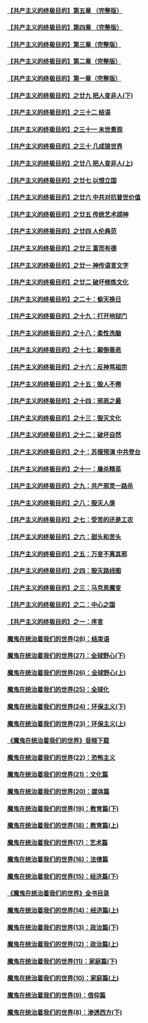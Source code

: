 #### [【共产主义的终极目的】第五章 （完整版）](../pages/nsc422/n11428912.md?t=08131248) 

#### [【共产主义的终极目的】第四章 （完整版）](../pages/nsc422/n11428907.md?t=08131248) 

#### [【共产主义的终极目的】第三章（完整版）](../pages/nsc422/n11428848.md?t=08131248) 

#### [【共产主义的终极目的】第二章（完整版）](../pages/nsc422/n11428831.md?t=08131248) 

#### [【共产主义的终极目的】第一章（完整版）](../pages/nsc422/n11417651.md?t=08131248) 

#### [【共产主义的终极目的】之廿九 把人变非人(下)](../pages/nsc422/n11344140.md?t=08131248) 

#### [【共产主义的终极目的】之三十二 结语](../pages/nsc422/n11360535.md?t=08131248) 

#### [【共产主义的终极目的】之三十一 末世景观](../pages/nsc422/n11351129.md?t=08131248) 

#### [【共产主义的终极目的】之三十 几成狼世界](../pages/nsc422/n11348280.md?t=08131248) 

#### [【共产主义的终极目的】之廿八 把人变非人(上)](../pages/nsc422/n11340492.md?t=08131248) 

#### [【共产主义的终极目的】之廿七 以恨立国](../pages/nsc422/n11336944.md?t=08131248) 

#### [【共产主义的终极目的】之廿六 中共对抗普世价值](../pages/nsc422/n11324785.md?t=08131248) 

#### [【共产主义的终极目的】之廿五 传统艺术颂神](../pages/nsc422/n11296396.md?t=08131248) 

#### [【共产主义的终极目的】之廿四 人伦典范](../pages/nsc422/n11296397.md?t=08131248) 

#### [【共产主义的终极目的】之廿三 富而有德](../pages/nsc422/n11283598.md?t=08131248) 

#### [【共产主义的终极目的】之廿一 神传语言文字](../pages/nsc422/n11263265.md?t=08131248) 

#### [【共产主义的终极目的】之廿二 破坏修炼文化](../pages/nsc422/n11245728.md?t=08131248) 

#### [【共产主义的终极目的】之二十：偷天换日](../pages/nsc422/n11238846.md?t=08131248) 

#### [【共产主义的终极目的】之十九：打开地狱门](../pages/nsc422/n11206376.md?t=08131248) 

#### [【共产主义的终极目的】之十八：柔性洗脑](../pages/nsc422/n11199994.md?t=08131248) 

#### [【共产主义的终极目的】之十七：颠倒善恶](../pages/nsc422/n11179782.md?t=08131248) 

#### [【共产主义的终极目的】之十六：反神骂祖宗](../pages/nsc422/n11166798.md?t=08131248) 

#### [【共产主义的终极目的】之十五：毁人不倦](../pages/nsc422/n11166792.md?t=08131248) 

#### [【共产主义的终极目的】之十四：邪恶之最](../pages/nsc422/n11150249.md?t=08131248) 

#### [【共产主义的终极目的】之十三：毁灭文化](../pages/nsc422/n11135227.md?t=08131248) 

#### [【共产主义的终极目的】之十二：破坏自然](../pages/nsc422/n11135214.md?t=08131248) 

#### [【共产主义的终极目的】之十：苏俄预演 中共登台](../pages/nsc422/n11118424.md?t=08131248) 

#### [【共产主义的终极目的】之十一：屠杀精英](../pages/nsc422/n11118442.md?t=08131248) 

#### [【共产主义的终极目的】之九：共产邪灵一路杀](../pages/nsc422/n11114139.md?t=08131248) 

#### [【共产主义的终极目的】之八：毁灭人类](../pages/nsc422/n11108503.md?t=08131248) 

#### [【共产主义的终极目的】之七：受苦的还是工农](../pages/nsc422/n11101809.md?t=08131248) 

#### [【共产主义的终极目的】之六：甜头和苦头](../pages/nsc422/n11096971.md?t=08131248) 

#### [【共产主义的终极目的】之五：万变不离其邪](../pages/nsc422/n11091285.md?t=08131248) 

#### [【共产主义的终极目的】之四：毁灭路线图](../pages/nsc422/n11086284.md?t=08131248) 

#### [【共产主义的终极目的】之三：马克思魔变](../pages/nsc422/n11061941.md?t=08131248) 

#### [【共产主义的终极目的】之二：中心之国](../pages/nsc422/n11047728.md?t=08131248) 

#### [【共产主义的终极目的】之一：序言](../pages/nsc422/n11086077.md?t=08131248) 

#### [魔鬼在统治着我们的世界(28)：结束语](../pages/nsc422/n10936246.md?t=08131248) 

#### [魔鬼在统治着我们的世界(27)：全球野心(下)](../pages/nsc422/n10928319.md?t=08131248) 

#### [魔鬼在统治着我们的世界(26)：全球野心(上)](../pages/nsc422/n10900318.md?t=08131248) 

#### [魔鬼在统治着我们的世界(25)：全球化](../pages/nsc422/n10788205.md?t=08131248) 

#### [魔鬼在统治着我们的世界(24)：环保主义(下)](../pages/nsc422/n10695307.md?t=08131248) 

#### [魔鬼在统治着我们的世界(23)：环保主义(上)](../pages/nsc422/n10688613.md?t=08131248) 

#### [《魔鬼在统治着我们的世界》音频下载](../pages/nsc422/n10635553.md?t=08131248) 

#### [魔鬼在统治着我们的世界(22)：恐怖主义](../pages/nsc422/n10614727.md?t=08131248) 

#### [魔鬼在统治着我们的世界(21)：文化篇](../pages/nsc422/n10597706.md?t=08131248) 

#### [魔鬼在统治着我们的世界(20)：媒体篇](../pages/nsc422/n10586579.md?t=08131248) 

#### [魔鬼在统治着我们的世界(19)：教育篇(下)](../pages/nsc422/n10564808.md?t=08131248) 

#### [魔鬼在统治着我们的世界(18)：教育篇(上)](../pages/nsc422/n10526970.md?t=08131248) 

#### [魔鬼在统治着我们的世界(17)：艺术篇](../pages/nsc422/n10499093.md?t=08131248) 

#### [魔鬼在统治着我们的世界(16)：法律篇](../pages/nsc422/n10485969.md?t=08131248) 

#### [魔鬼在统治着我们的世界(15)：经济篇(下)](../pages/nsc422/n10469975.md?t=08131248) 

#### [《魔鬼在统治着我们的世界》全书目录](../pages/nsc422/n10464261.md?t=08131248) 

#### [魔鬼在统治着我们的世界(14)：经济篇(上)](../pages/nsc422/n10457370.md?t=08131248) 

#### [魔鬼在统治着我们的世界(13)：政治篇(下)](../pages/nsc422/n10448270.md?t=08131248) 

#### [魔鬼在统治着我们的世界(12)：政治篇(上)](../pages/nsc422/n10444576.md?t=08131248) 

#### [魔鬼在统治着我们的世界(11)：家庭篇(下)](../pages/nsc422/n10440961.md?t=08131248) 

#### [魔鬼在统治着我们的世界(10)：家庭篇(上)](../pages/nsc422/n10435448.md?t=08131248) 

#### [魔鬼在统治着我们的世界(9)：信仰篇](../pages/nsc422/n10432159.md?t=08131248) 

#### [魔鬼在统治着我们的世界(8)：渗透西方(下)](../pages/nsc422/n10429603.md?t=08131248) 

